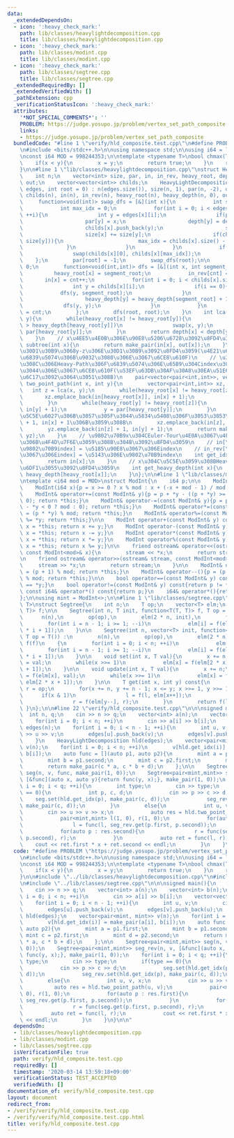 ```yaml
---
data:
  _extendedDependsOn:
  - icon: ':heavy_check_mark:'
    path: lib/classes/heavylightdecomposition.cpp
    title: lib/classes/heavylightdecomposition.cpp
  - icon: ':heavy_check_mark:'
    path: lib/classes/modint.cpp
    title: lib/classes/modint.cpp
  - icon: ':heavy_check_mark:'
    path: lib/classes/segtree.cpp
    title: lib/classes/segtree.cpp
  _extendedRequiredBy: []
  _extendedVerifiedWith: []
  _pathExtension: cpp
  _verificationStatusIcon: ':heavy_check_mark:'
  attributes:
    '*NOT_SPECIAL_COMMENTS*': ''
    PROBLEM: https://judge.yosupo.jp/problem/vertex_set_path_composite
    links:
    - https://judge.yosupo.jp/problem/vertex_set_path_composite
  bundledCode: "#line 1 \"verify/hld_composite.test.cpp\"\n#define PROBLEM \"https://judge.yosupo.jp/problem/vertex_set_path_composite\"\
    \n#include <bits/stdc++.h>\n\nusing namespace std;\n\nusing i64 = long long;\n\
    \nconst i64 MOD = 998244353;\n\ntemplate <typename T>\nbool chmax(T& x, T y){\n\
    \    if(x < y){\n        x = y;\n        return true;\n    }\n    return false;\n\
    }\n\n#line 1 \"lib/classes/heavylightdecomposition.cpp\"\nstruct HeavyLightDecomposition{\n\
    \    int n;\n    vector<int> size, par, in, in_rev, heavy_root, depth, heavy_depth,\
    \ out;\n    vector<vector<int>> childs;\n    HeavyLightDecomposition(vector<vector<int>>&\
    \ edges, int root = 0) : n(edges.size()), size(n, 1), par(n, -2), depth(n, 0),\
    \ childs(n), in(n), in_rev(n), heavy_root(n), heavy_depth(n, 0), out(n){\n   \
    \     function<void(int)> swap_dfs = [&](int x){\n            int size_max = 0;\n\
    \            int max_idx = 0;\n            for(int i = 0; i < edges[x].size();\
    \ ++i){\n                int y = edges[x][i];\n                if(par[y] == -2){\n\
    \                    par[y] = x;\n                    depth[y] = depth[x] + 1;\n\
    \                    childs[x].push_back(y);\n                    swap_dfs(y);\n\
    \                    size[x] += size[y];\n                    if(chmax(size_max,\
    \ size[y])){\n                        max_idx = childs[x].size() - 1;\n      \
    \              }\n                }\n            }\n            if(max_idx){\n\
    \                swap(childs[x][0], childs[x][max_idx]);\n            }\n    \
    \    };\n        par[root] = -1;\n        swap_dfs(root);\n\n        int cnt =\
    \ 0;\n        function<void(int,int)> dfs = [&](int x, int segment_root){\n  \
    \          heavy_root[x] = segment_root;\n            in_rev[cnt] = x;\n     \
    \       in[x] = cnt++;\n            for(int i = 0; i < childs[x].size(); ++i){\n\
    \                int y = childs[x][i];\n                if(i == 0){\n        \
    \            dfs(y, segment_root);\n                }\n                else{\n\
    \                    heavy_depth[y] = heavy_depth[segment_root] + 1;\n       \
    \             dfs(y, y);\n                }\n            }\n            out[x]\
    \ = cnt;\n        };\n        dfs(root, root);\n    }\n    int lca(int x, int\
    \ y){\n        while(heavy_root[x] != heavy_root[y]){\n            if(heavy_depth[heavy_root[x]]\
    \ > heavy_depth[heavy_root[y]])\n                swap(x, y);\n            y =\
    \ par[heavy_root[y]];\n        }\n        return depth[x] < depth[y] ? x : y;\n\
    \    }\n    // x\u4EE5\u4E0B\u306E\u90E8\u5206\u6728\u3092\u8FD4\u3059\n    pair<int,int>\
    \ subtree(int x){\n        return make_pair(in[x], out[x]);\n    }\n    // x-z\u306E\
    \u30D1\u30B9\u3068y-z\u306E\u30D1\u30B9\u3092\u8FD4\u3059(\u4E21\u65B9\u3068\u3082\
    \u6839\u5074\u306B\u9032\u3080\u306E\u3067\u6CE8\u610F)\n    // \u305D\u308C\u305E\
    \u308C\u306EHeavy-Path\u306F\u6839\u5074\u306E\u65B9\u304Cindex\u304C\u5C0F\u3055\
    \u3044\u306E\u3067\u6CE8\u610F(\u53EF\u63DB\u30AF\u30A8\u30EA\u51E6\u7406\u3067\
    \u6C17\u3092\u3064\u3051\u308B)\n    pair<vector<pair<int,int>>, vector<pair<int,int>>>\
    \ two_point_path(int x, int y){\n        vector<pair<int,int>> xz, yz;\n     \
    \   int z = lca(x, y);\n        while(heavy_root[x] != heavy_root[z]){\n     \
    \       xz.emplace_back(in[heavy_root[x]], in[x] + 1);\n            x = par[heavy_root[x]];\n\
    \        }\n        while(heavy_root[y] != heavy_root[z]){\n            yz.emplace_back(in[heavy_root[y]],\
    \ in[y] + 1);\n            y = par[heavy_root[y]];\n        }\n        // \u8FBA\
    \u5C5E\u6027\u306B\u3057\u305F\u3044\u5834\u5408\u306F\u3053\u3053\u3092in[z]\
    \ + 1, in[x] + 1\u306B\u3059\u308B\n        xz.emplace_back(in[z], in[x] + 1);\n\
    \        yz.emplace_back(in[z] + 1, in[y] + 1);\n        return make_pair(xz,\
    \ yz);\n    }\n    // \u9802\u70B9x\u304CEuler-Tour\u4E0A\u3067\u4F55\u756A\u76EE\
    \u306B\u4F4D\u7F6E\u3059\u308B\u304B\u3092\u8FD4\u3059\n    // in[\u5143\u306E\
    \u9802\u70B9index] = \u5185\u90E8\u3067\u306Eindex\n    // in_rev[\u5185\u90E8\
    \u3067\u306Eindex] = \u5143\u306E\u9802\u70B9index\n    int get_idx(int x){\n\
    \        return in[x];\n    }\n    // x\u304C\u5C5E\u3059\u308BHeavy-Path\u306E\
    \u6DF1\u3055\u3092\u8FD4\u3059\n    int get_heavy_depth(int x){\n        return\
    \ heavy_depth[heavy_root[x]];\n    }\n};\n\n#line 1 \"lib/classes/modint.cpp\"\
    \ntemplate <i64 mod = MOD>\nstruct ModInt{\n    i64 p;\n\n    ModInt() : p(0){}\n\
    \    ModInt(i64 x){p = x >= 0 ? x % mod : x + (-x + mod - 1) / mod * mod;}\n\n\
    \    ModInt& operator+=(const ModInt& y){p = p + *y - ((p + *y) >= mod ? mod :\
    \ 0); return *this;}\n    ModInt& operator-=(const ModInt& y){p = p - *y + (p\
    \ - *y < 0 ? mod : 0); return *this;}\n    ModInt& operator*=(const ModInt& y){p\
    \ = (p * *y) % mod; return *this;}\n    ModInt& operator%=(const ModInt& y){if(y)p\
    \ %= *y; return *this;}\n\n    ModInt operator+(const ModInt& y) const{ModInt\
    \ x = *this; return x += y;}\n    ModInt operator-(const ModInt& y) const{ModInt\
    \ x = *this; return x -= y;}\n    ModInt operator*(const ModInt& y) const{ModInt\
    \ x = *this; return x *= y;}\n    ModInt operator%(const ModInt& y) const{ModInt\
    \ x = *this; return x %= y;}\n\n    friend ostream& operator<<(ostream& stream,\
    \ const ModInt<mod>& x){\n        stream << *x;\n        return stream;\n    }\n\
    \n    friend ostream& operator>>(ostream& stream, const ModInt<mod>& x){\n   \
    \     stream >> *x;\n        return stream;\n    }\n\n    ModInt& operator++(){p\
    \ = (p + 1) % mod; return *this;}\n    ModInt& operator--(){p = (p - 1 + mod)\
    \ % mod; return *this;}\n\n    bool operator==(const ModInt& y) const{return p\
    \ == *y;}\n    bool operator!=(const ModInt& y) const{return p != *y;}\n\n   \
    \ const i64& operator*() const{return p;}\n    i64& operator*(){return p;}\n\n\
    };\n\nusing mint = ModInt<>;\n\n#line 1 \"lib/classes/segtree.cpp\"\ntemplate<typename\
    \ T>\nstruct Segtree{\n    int n;\n    T op;\n    vector<T> elm;\n    function<T(T,\
    \ T)> f;\n\n    Segtree(int n, T init, function<T(T, T)> f, T op = T()) :\n  \
    \      n(n),\n        op(op),\n        elm(2 * n, init),\n        f(f)\n    {\n\
    \        for(int i = n - 1; i >= 1; --i)\n            elm[i] = f(elm[2 * i], elm[2\
    \ * i + 1]);\n    }\n\n    Segtree(int n, vector<T> init, function<T(T, T)> f,\
    \ T op = T()) :\n        n(n),\n        op(op),\n        elm(2 * n),\n       \
    \ f(f)\n    {\n        for(int i = 0; i < n; ++i)\n            elm[i + n] = init[i];\n\
    \        for(int i = n - 1; i >= 1; --i)\n            elm[i] = f(elm[2 * i], elm[2\
    \ * i + 1]);\n    }\n\n    void set(int x, T val){\n        x += n;\n        elm[x]\
    \ = val;\n        while(x >>= 1)\n            elm[x] = f(elm[2 * x], elm[2 * x\
    \ + 1]);\n    }\n\n    void update(int x, T val){\n        x += n;\n        elm[x]\
    \ = f(elm[x], val);\n        while(x >>= 1)\n            elm[x] = f(elm[2 * x],\
    \ elm[2 * x + 1]);\n    }\n\n    T get(int x, int y) const{\n        T l = op,\
    \ r = op;\n        for(x += n, y += n - 1; x <= y; x >>= 1, y >>= 1){\n      \
    \      if(x & 1)\n                l = f(l, elm[x++]);\n            if(!(y & 1))\n\
    \                r = f(elm[y--], r);\n        }\n        return f(l, r);\n   \
    \ }\n};\n\n#line 22 \"verify/hld_composite.test.cpp\"\n\n\nsigned main(){\n  \
    \  int n, q;\n    cin >> n >> q;\n    vector<int> a(n);\n    vector<int> b(n);\n\
    \    for(int i = 0; i < n; ++i)\n        cin >> a[i] >> b[i];\n    vector<vector<int>>\
    \ edges(n);\n    for(int i = 0; i < n - 1; ++i){\n        int u, v;\n        cin\
    \ >> u >> v;\n        edges[u].push_back(v);\n        edges[v].push_back(u);\n\
    \    }\n    HeavyLightDecomposition hld(edges);\n    vector<pair<mint, mint>>\
    \ v(n);\n    for(int i = 0; i < n; ++i)\n        v[hld.get_idx(i)] = make_pair(a[i],\
    \ b[i]);\n    auto func = [](auto p1, auto p2){\n        mint a = p1.first;\n\
    \        mint b = p1.second;\n        mint c = p2.first;\n        mint d = p2.second;\n\
    \        return make_pair(c * a, c * b + d);\n    };\n\n    Segtree<pair<mint,mint>>\
    \ seg(n, v, func, make_pair(1, 0));\n    Segtree<pair<mint,mint>> seg_rev(n, v,\
    \ [&func](auto x, auto y){return func(y, x);}, make_pair(1, 0));\n    for(int\
    \ i = 0; i < q; ++i){\n        int type;\n        cin >> type;\n        if(type\
    \ == 0){\n            int p, c, d;\n            cin >> p >> c >> d;\n        \
    \    seg.set(hld.get_idx(p), make_pair(c, d));\n            seg_rev.set(hld.get_idx(p),\
    \ make_pair(c, d));\n        }\n        else{\n            int u, v, x;\n    \
    \        cin >> u >> v >> x;\n            auto res = hld.two_point_path(u, v);\n\
    \            pair<mint,mint> l(1, 0), r(1, 0);\n            for(auto p : res.first){\n\
    \                l = func(l, seg_rev.get(p.first, p.second));\n            }\n\
    \            for(auto p : res.second){\n                r = func(seg.get(p.first,\
    \ p.second), r);\n            }\n            auto ret = func(l, r);\n        \
    \    cout << ret.first * x + ret.second << endl;\n        }\n    }\n}\n\n"
  code: "#define PROBLEM \"https://judge.yosupo.jp/problem/vertex_set_path_composite\"\
    \n#include <bits/stdc++.h>\n\nusing namespace std;\n\nusing i64 = long long;\n\
    \nconst i64 MOD = 998244353;\n\ntemplate <typename T>\nbool chmax(T& x, T y){\n\
    \    if(x < y){\n        x = y;\n        return true;\n    }\n    return false;\n\
    }\n\n#include \"../lib/classes/heavylightdecomposition.cpp\"\n#include \"../lib/classes/modint.cpp\"\
    \n#include \"../lib/classes/segtree.cpp\"\n\n\nsigned main(){\n    int n, q;\n\
    \    cin >> n >> q;\n    vector<int> a(n);\n    vector<int> b(n);\n    for(int\
    \ i = 0; i < n; ++i)\n        cin >> a[i] >> b[i];\n    vector<vector<int>> edges(n);\n\
    \    for(int i = 0; i < n - 1; ++i){\n        int u, v;\n        cin >> u >> v;\n\
    \        edges[u].push_back(v);\n        edges[v].push_back(u);\n    }\n    HeavyLightDecomposition\
    \ hld(edges);\n    vector<pair<mint, mint>> v(n);\n    for(int i = 0; i < n; ++i)\n\
    \        v[hld.get_idx(i)] = make_pair(a[i], b[i]);\n    auto func = [](auto p1,\
    \ auto p2){\n        mint a = p1.first;\n        mint b = p1.second;\n       \
    \ mint c = p2.first;\n        mint d = p2.second;\n        return make_pair(c\
    \ * a, c * b + d);\n    };\n\n    Segtree<pair<mint,mint>> seg(n, v, func, make_pair(1,\
    \ 0));\n    Segtree<pair<mint,mint>> seg_rev(n, v, [&func](auto x, auto y){return\
    \ func(y, x);}, make_pair(1, 0));\n    for(int i = 0; i < q; ++i){\n        int\
    \ type;\n        cin >> type;\n        if(type == 0){\n            int p, c, d;\n\
    \            cin >> p >> c >> d;\n            seg.set(hld.get_idx(p), make_pair(c,\
    \ d));\n            seg_rev.set(hld.get_idx(p), make_pair(c, d));\n        }\n\
    \        else{\n            int u, v, x;\n            cin >> u >> v >> x;\n  \
    \          auto res = hld.two_point_path(u, v);\n            pair<mint,mint> l(1,\
    \ 0), r(1, 0);\n            for(auto p : res.first){\n                l = func(l,\
    \ seg_rev.get(p.first, p.second));\n            }\n            for(auto p : res.second){\n\
    \                r = func(seg.get(p.first, p.second), r);\n            }\n   \
    \         auto ret = func(l, r);\n            cout << ret.first * x + ret.second\
    \ << endl;\n        }\n    }\n}\n\n"
  dependsOn:
  - lib/classes/heavylightdecomposition.cpp
  - lib/classes/modint.cpp
  - lib/classes/segtree.cpp
  isVerificationFile: true
  path: verify/hld_composite.test.cpp
  requiredBy: []
  timestamp: '2020-03-14 13:59:18+09:00'
  verificationStatus: TEST_ACCEPTED
  verifiedWith: []
documentation_of: verify/hld_composite.test.cpp
layout: document
redirect_from:
- /verify/verify/hld_composite.test.cpp
- /verify/verify/hld_composite.test.cpp.html
title: verify/hld_composite.test.cpp
---
```

